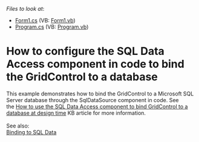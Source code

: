 <!-- default file list -->
*Files to look at*:

* [Form1.cs](./CS/dxSample/Form1.cs) (VB: [Form1.vb](./VB/dxSample/Form1.vb))
* [Program.cs](./CS/dxSample/Program.cs) (VB: [Program.vb](./VB/dxSample/Program.vb))
<!-- default file list end -->
#  How to configure the SQL Data Access component in code to bind the GridControl to a database


This example demonstrates how to bind the GridControl to a Microsoft SQL Server database through the SqlDataSource component in code. See the <a href="https://www.devexpress.com/Support/Center/p/T190494">How to use the SQL Data Access component to bind GridControl to a database at design time</a> KB article for more information.<br /><br />See also:<br /><a href="https://documentation.devexpress.com/#WindowsForms/CustomDocument18167">Binding to SQL Data</a>

<br/>


